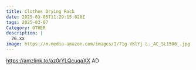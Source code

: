 ```yaml
---
title: Clothes Drying Rack
date: 2025-03-05T11:29:15.028Z
tags: 2025-03-07
Category: OTHER
description: |
  26.xx 
image: https://m.media-amazon.com/images/I/71g-VKlYj-L._AC_SL1500_.jpg
---
```

https://amzlink.to/az0rYLQcuqaXX   AD